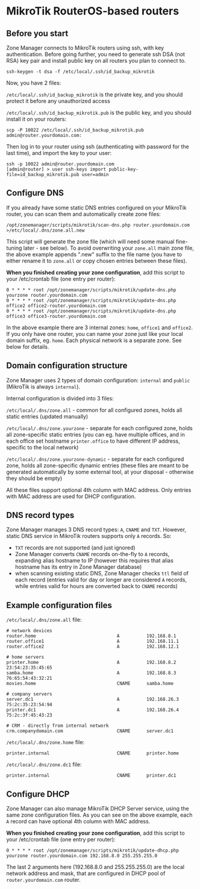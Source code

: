 # MikroTik RouterOS-based routers

## Before you start

Zone Manager connects to MikroTik routers using ssh, with key authentication. Before going further, you need to generate ssh DSA (not RSA) key pair and install public key on all routers you plan to connect to.

```
ssh-keygen -t dsa -f /etc/local/.ssh/id_backup_mikrotik
```

Now, you have 2 files:

`/etc/local/.ssh/id_backup_mikrotik` is the private key, and you should protect it before any unauthorized access

`/etc/local/.ssh/id_backup_mikrotik.pub` is the public key, and you should install it on your routers:

```
scp -P 10022 /etc/local/.ssh/id_backup_mikrotik.pub admin@router.yourdomain.com:
```

Then log in to your router using ssh (authenticating with password for the last time), and import the key to your user:

```
ssh -p 10022 admin@router.yourdomain.com
[admin@router] > user ssh-keys import public-key-file=id_backup_mikrotik.pub user=admin
```

## Configure DNS

If you already have some static DNS entries configured on your MikroTik router, you can scan them and automatically create zone files:

```
/opt/zonemanager/scripts/mikrotik/scan-dns.php router.yourdomain.com >/etc/local/.dns/zone.all.new
```

This script will generate the zone file (which will need some manual fine-tuning later - see below). To avoid overwriting your `zone.all` main zone file, the above example appends ".new" suffix to the file name (you have to either rename it to `zone.all` or copy chosen entries between these files).

**When you finished creating your zone configuration**, add this script to your /etc/crontab file (one entry per router):

```
0 * * * * root /opt/zonemanager/scripts/mikrotik/update-dns.php yourzone router.yourdomain.com
0 * * * * root /opt/zonemanager/scripts/mikrotik/update-dns.php office2 office2-router.yourdomain.com
0 * * * * root /opt/zonemanager/scripts/mikrotik/update-dns.php office3 office3-router.yourdomain.com
```

In the above example there are 3 internal zones: `home`, `office1` and `office2`. If you only have one router, you can name your zone just like your local domain suffix, eg. `home`. Each physical network is a separate zone. See below for details.

## Domain configuration structure

Zone Manager uses 2 types of domain configuration: `internal` and `public` (MikroTik is always `internal`).

Internal configuration is divided into 3 files:

`/etc/local/.dns/zone.all` - common for all configured zones, holds all static entries (updated manually)

`/etc/local/.dns/zone.yourzone` - separate for each configured zone, holds all zone-specific static entries (you can eg. have multiple offices, and in each office set hostname `printer.office` to have different IP address, specific to the local network)

`/etc/local/.dns/zone.yourzone-dynamic` - separate for each configured zone, holds all zone-specific dynamic entries (these files are meant to be generated automatically by some external tool, at your disposal - otherwise they should be empty)

All these files support optional 4th column with MAC address. Only entries with MAC address are used for DHCP configuration.

## DNS record types

Zone Manager manages 3 DNS record types: `A`, `CNAME` and `TXT`. However, static DNS service in MikroTik routers supports only `A` records. So:

- `TXT` records are not supported (and just ignored)
- Zone Manager converts `CNAME` records on-the-fly to `A` records, expanding alias hostname to IP (however this requires that alias hostname has its entry in Zone Manager database)
- when scanning existing static DNS, Zone Manager checks `ttl` field of each record (entries valid for day or longer are considered `A` records, while entries valid for hours are converted back to `CNAME` records)

## Example configuration files

`/etc/local/.dns/zone.all` file:

```
# network devices
router.home                              A          192.168.8.1
router.office1                           A          192.168.11.1
router.office2                           A          192.168.12.1

# home servers
printer.home                             A          192.168.8.2       23:54:23:35:45:65
samba.home                               A          192.168.8.3       76:65:54:43:32:21
movies.home                              CNAME      samba.home

# company servers
server.dc1                               A          192.168.26.3      75:2c:35:23:54:94
printer.dc1                              A          192.168.26.4      75:2c:3f:45:43:23

# CRM - directly from internal network
crm.companydomain.com                    CNAME      server.dc1
```

`/etc/local/.dns/zone.home` file:

```
printer.internal                         CNAME      printer.home
```

`/etc/local/.dns/zone.dc1` file:

```
printer.internal                         CNAME      printer.dc1
```

## Configure DHCP

Zone Manager can also manage MikroTik DHCP Server service, using the same zone configuration files. As you can see on the above example, each `A` record can have optional 4th column with MAC address.

**When you finished creating your zone configuration**, add this script to your /etc/crontab file (one entry per router):

```
0 * * * * root /opt/zonemanager/scripts/mikrotik/update-dhcp.php yourzone router.yourdomain.com 192.168.8.0 255.255.255.0
```

The last 2 arguments here (192.168.8.0 and 255.255.255.0) are the local network address and mask, that are configured in DHCP pool of `router.yourdomain.com` router.
